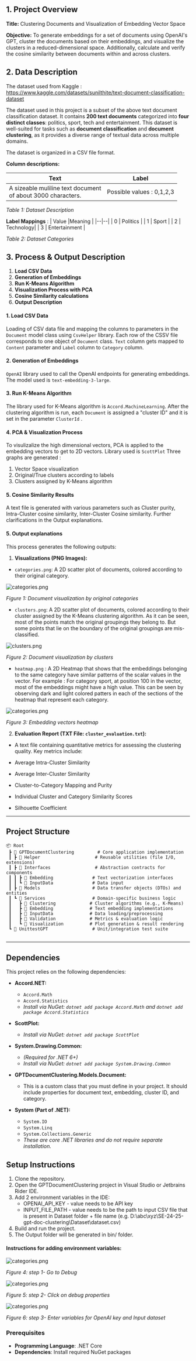 ## 1. Project Overview

**Title:** Clustering Documents and Visualization of Embedding Vector Space

**Objective:** To generate embeddings for a set of documents using OpenAI's GPT, cluster the documents based on their embeddings, and visualize the clusters in a reduced-dimensional space. Additionally, calculate and verify the cosine similarity between documents within and across clusters.

## 2. Data Description
The dataset used from Kaggle :
https://www.kaggle.com/datasets/sunilthite/text-document-classification-dataset

The dataset used in this project is a subset of the above text document classification dataset. It contains **200 text documents** categorized into **four distinct classes**: politics, sport, tech and entertainment. This dataset is well-suited for tasks such as **document classification** and **document clustering**, as it provides a diverse range of textual data across multiple domains.

The dataset is organized in a CSV file format.

**Column descriptions:**

| Text | Label |
|--|--|
| A sizeable muliline text document <br> of about 3000 characters.  | Possible values : 0,1,2,3 |

*Table 1: Dataset Description*

**Label Mappings** : 
| Value |Meaning  |
|--|--|
| 0 | Politics |
| 1 | Sport |
| 2 |  Technology|
| 3 | Entertainment |

*Table 2: Dataset Categories*


## 3. Process & Output Description

 1. **Load CSV Data**
 2. **Generation of Embeddings**
 3. **Run K-Means Algorithm**
 4. **Visualization Process with PCA**
 5. **Cosine Similarity calculations**
 6. **Output Description**

  

#### 1. Load CSV Data
Loading of CSV data file and mapping the columns to parameters in the `Document` model class using `CsvHelper` library. Each row of the CSSV file corresponds to one object of `Document` class. 
 `Text` column gets mapped to `Content` parameter and `Label` column to `Category` column.
  
#### 2. Generation of Embeddings
`OpenAI` library used to call the OpenAI endpoints for generating embeddings. The model used is `text-embedding-3-large`.

#### 3. Run K-Means Algorithm
The library used for K-Means algorithm is `Accord.MachineLearning`. After the clustering algorithm is run, each `Document` is assigned a "cluster ID" and it is set in the parameter `ClusterId` .

#### 4. PCA & Visualization Process 
To visulizalize the high dimensional vectors, PCA is applied to the embedding vectors to get to 2D vectors. Library used is `ScottPlot`
Three graphs are generated : 

 1. Vector Space visualization
 2. Original/True clusters according to labels 
 3. Clusters assigned by K-Means algorithm

#### 5. Cosine Similarity Results 
A text file is generated with various parameters such as Cluster purity, Intra-Cluster cosine similarity, Inter-Cluster Cosine similarity. Further clarifications in the Output explanations. 

#### 5. Output explanations

This process generates the following outputs:

  

1.  **Visualizations (PNG Images):**

*  `categories.png`: A 2D scatter plot of documents, colored according to their original category.

![categories.png](../Outputs/3072_size_vector/categories.png "2D scatter plot of documents, colored according to their original category")

*Figure 1: Document visualization by original categories*

*  `clusters.png`: A 2D scatter plot of documents, colored according to their cluster assigned by the
K-Means clustering algorithm. 
As it can be seen, most of the points match the original groupings they belong to. But some points 
that lie on the boundary of the original groupings are mis-classified. 

![clusters.png](../Outputs/3072_size_vector/clusters.png "2D scatter plot of documents, colored according to their cluster assigned by the K-Means clustering algorithm.")

*Figure 2: Document visualization by clusters*

* `heatmap.png` : A 2D Heatmap that shows that the embeddings belonging to the same category have similar
patterns of the scalar values in the vector. For example : For category sport, at position 100 in the vector, 
most of the embeddings might have a high value. This can be seen by observing dark and light colored patters in 
each of the sections of the heatmap that represent each category.

![categories.png](../Outputs/heatmap.png "Heatmap depicting embedding vectors")

*Figure 3: Embedding vectors heatmap*

2.  **Evaluation Report (TXT File: `cluster_evaluation.txt`):**

* A text file containing quantitative metrics for assessing the clustering quality. Key metrics include:

* Average Intra-Cluster Similarity

* Average Inter-Cluster Similarity

* Cluster-to-Category Mapping and Purity

* Individual Cluster and Category Similarity Scores

* Silhouette Coefficient

---

## Project Structure

```plaintext
📦 Root
 ┣ 📂 GPTDocumentClustering         # Core application implementation
 ┃ ┣ 📂 Helper                     # Reusable utilities (file I/O, extensions)
 ┃ ┣ 📂 Interfaces                 # Abstraction contracts for components
 ┃ ┃ ┣ 📂 Embedding               # Text vectorization interfaces
 ┃ ┃ ┗ 📂 InputData               # Data input 
 ┃ ┣ 📂 Models                    # Data transfer objects (DTOs) and entities
 ┃ ┗ 📂 Services                  # Domain-specific business logic
 ┃   ┣ 📂 Clustering             # Cluster algorithms (e.g., K-Means)
 ┃   ┣ 📂 Embedding              # Text embedding implementations
 ┃   ┣ 📂 InputData              # Data loading/preprocessing
 ┃   ┣ 📂 Validation             # Metrics & evaluation logic
 ┃   ┗ 📂 Visualization          # Plot generation & result rendering
 ┗ 📂 UnittestGPT                 # Unit/integration test suite
     
```

---


## **Dependencies**
<!-- 
### **For Dataset**


### **For Embedding:**


### **For visualization and Cosine Similarity:**

## Dependencies
-->

This project relies on the following dependencies:

*   **Accord.NET:**
    *   `Accord.Math`
    *   `Accord.Statistics`
    *   _Install via NuGet: `dotnet add package Accord.Math` and `dotnet add package Accord.Statistics`_

*   **ScottPlot:**
    *   _Install via NuGet: `dotnet add package ScottPlot`_

*   **System.Drawing.Common:**
    *   _(Required for .NET 6+)_
    *   _Install via NuGet: `dotnet add package System.Drawing.Common`_

*   **GPTDocumentClustering.Models.Document:**
    *   This is a custom class that you must define in your project. It should include properties for document text, embedding, cluster ID, and category.

*   **System (Part of .NET):**
    *   `System.IO`
    *   `System.Linq`
    *   `System.Collections.Generic`
    *   _These are core .NET libraries and do not require separate installation._


## Setup Instructions

1. Clone the repository. 
2. Open the GPTDocumentClustering project in Visual Studio or Jetbrains Rider IDE. 
3. Add 2 environment variables in the IDE: 
    * OPENAI_API_KEY - value needs to be API key 
    * INPUT_FILE_PATH - value needs to be the path to input CSV file
                        that is present in Dataset folder + file name (e.g. D:\abc\xyz\SE-24-25-gpt-doc-clustering\Dataset\dataset.csv)
4. Build and run the project.
5. The Output folder will be generated in bin/ folder.

#### Instructions for adding environment variables: 
![categories.png](./Miscelleneous/DEBUG.jpeg)

*Figure 4: step 1- Go to Debug*



![categories.png](./Miscelleneous/DEBUG_OPT.jpeg)

*Figure 5: step 2- Click on debug properties*

![categories.png](./Miscelleneous/ENV_VAR.jpeg)

*Figure 6: step 3- Enter variables for OpenAI key and Input dataset*

### Prerequisites

- **Programming Language**: .NET Core
- **Dependencies**: Install required NuGet packages
